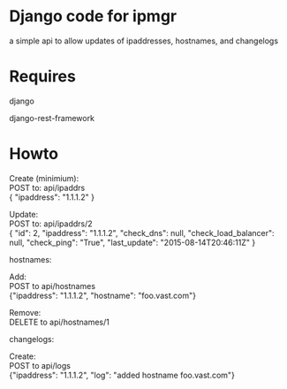Django code for ipmgr
======================
a simple api to allow updates of ipaddresses, hostnames, and changelogs

Requires
========

django

django-rest-framework

Howto
=====

Create (minimium):<br>
POST to: api/ipaddrs<br>
{ "ipaddress": "1.1.1.2" }

Update:<br>
POST to: api/ipaddrs/2 <br>
{ "id": 2, "ipaddress": "1.1.1.2", "check_dns": null, "check_load_balancer": null, "check_ping": "True", "last_update": "2015-08-14T20:46:11Z" }

hostnames:

Add:<br>
POST to api/hostnames<br>
{"ipaddress": "1.1.1.2", "hostname": "foo.vast.com"}

Remove:<br>
DELETE to api/hostnames/1

changelogs:

Create:<br>
POST to api/logs<br>
{"ipaddress": "1.1.1.2", "log": "added hostname foo.vast.com"}
